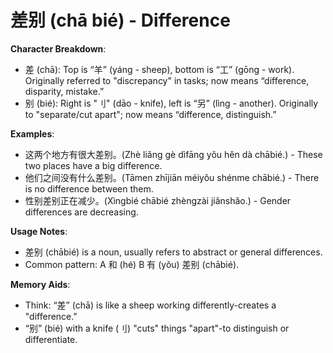 # **差别 (chā bié) - Difference**

**Character Breakdown**:  
- 差 (chā): Top is “羊” (yáng - sheep), bottom is “工” (gōng - work). Originally referred to "discrepancy" in tasks; now means “difference, disparity, mistake.”  
- 别 (bié): Right is "刂" (dāo - knife), left is “另” (lìng - another). Originally to "separate/cut apart"; now means “difference, distinguish.”

**Examples**:  
- 这两个地方有很大差别。(Zhè liǎng gè dìfāng yǒu hěn dà chābié.) - These two places have a big difference.  
- 他们之间没有什么差别。(Tāmen zhījiān méiyǒu shénme chābié.) - There is no difference between them.  
- 性别差别正在减少。(Xìngbié chābié zhèngzài jiǎnshǎo.) - Gender differences are decreasing.

**Usage Notes**:  
- 差别 (chābié) is a noun, usually refers to abstract or general differences.  
- Common pattern: A 和 (hé) B 有 (yǒu) 差别 (chābié).

**Memory Aids**:  
- Think: “差” (chā) is like a sheep working differently-creates a "difference."  
- “别” (bié) with a knife (刂) "cuts" things "apart"-to distinguish or differentiate.